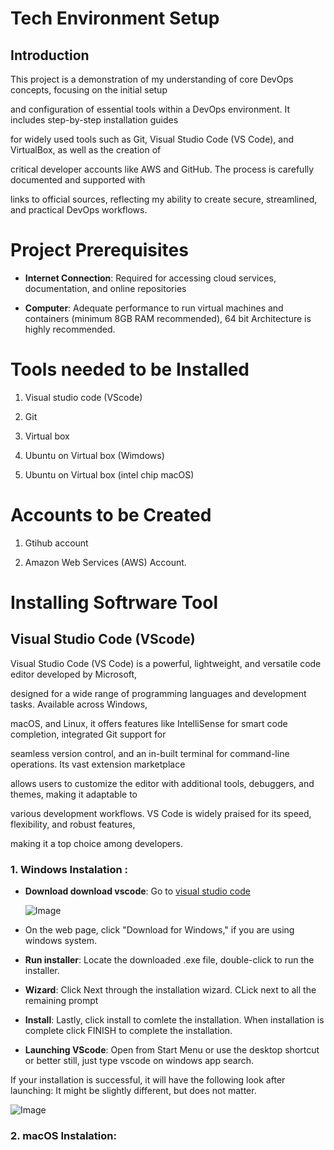  # Tech Environment Setup 
 
 ## Introduction

 This project is a demonstration of my understanding of core DevOps concepts, focusing on the initial setup
  


and configuration of essential tools within a DevOps environment. It includes step-by-step installation guides

for widely used tools such as Git, Visual Studio Code (VS Code), and VirtualBox, as well as the creation of

critical developer accounts like AWS and GitHub. The process is carefully documented and supported with

links to official sources, reflecting my ability to create secure, streamlined, and practical DevOps workflows.

# Project Prerequisites

- **Internet Connection**: Required for accessing cloud services, documentation, and online repositories

- **Computer**: Adequate performance to run virtual machines and containers (minimum 8GB RAM
recommended), 64 bit Architecture is highly recommended.

# Tools needed to be Installed

1. Visual studio code (VScode)

2. Git

3. Virtual box

4. Ubuntu on Virtual box (Wimdows)

5. Ubuntu on Virtual box (intel chip macOS)

# Accounts to be Created

1. Gtihub account

2. Amazon Web Services  (AWS) Account.


# Installing Softrware Tool 

## Visual Studio Code (VScode)

Visual Studio Code (VS Code) is a powerful, lightweight, and versatile code editor developed by Microsoft,

designed for a wide range of programming languages and development tasks. Available across Windows,

macOS, and Linux, it offers features like IntelliSense for smart code completion, integrated Git support for

seamless version control, and an in-built terminal for command-line operations. Its vast extension marketplace

allows users to customize the editor with additional tools, debuggers, and themes, making it adaptable to

various development workflows. VS Code is widely praised for its speed, flexibility, and robust features,

making it a top choice among developers.

### 1. Windows Instalation : 

- **Download download vscode**: Go to [visual studio code](https://code.visualstudio.com/)

  ![Image](https://github.com/user-attachments/assets/0d7d0228-27a7-4b03-a657-5ba7a8933a00)

-  On the web page, click "Download for Windows," if you are using windows system.
 
 - **Run installer**: Locate the downloaded .exe file, double-click to run the installer.

 - **Wizard**: Click Next through the installation wizard. CLick next to all the remaining prompt

 - **Install**: Lastly, click install to comlete the installation. When installation is complete click FINISH to
complete the installation.

-  **Launching VScode**: Open from Start Menu or use the desktop shortcut or better still, just type vscode
on windows app search.

If your installation is successful, it will have the following look after launching: It might be slightly different,
but does not matter.

![Image](https://github.com/user-attachments/assets/6fcc4454-0362-4f97-af4f-8dd1d0c3365e)

### 2. macOS Instalation:
